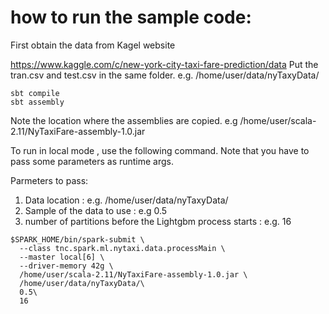 # how to run the sample code:

First obtain the data from Kagel website

https://www.kaggle.com/c/new-york-city-taxi-fare-prediction/data
Put the tran.csv and test.csv in the same folder. e.g. /home/user/data/nyTaxyData/

```code
sbt compile
sbt assembly
```

Note the location where the assemblies are copied. e.g /home/user/scala-2.11/NyTaxiFare-assembly-1.0.jar

To run in local mode , use the following command. Note that you have to pass some parameters as runtime args.

Parmeters to pass:
1) Data location : e.g. /home/user/data/nyTaxyData/
2) Sample of the data to use : e.g 0.5
3) number of partitions before the Lightgbm process starts : e.g. 16


```code
$SPARK_HOME/bin/spark-submit \
  --class tnc.spark.ml.nytaxi.data.processMain \
  --master local[6] \
  --driver-memory 42g \
  /home/user/scala-2.11/NyTaxiFare-assembly-1.0.jar \
  /home/user/data/nyTaxyData/\
  0.5\
  16
```